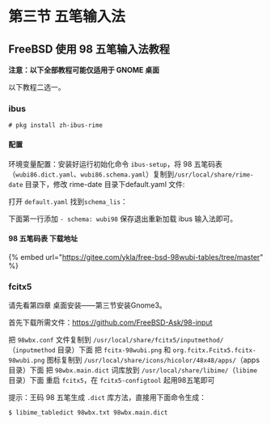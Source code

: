 # 第三节 五笔输入法

## FreeBSD 使用 98 五笔输入法教程

**注意：以下全部教程可能仅适用于 GNOME 桌面**

以下教程二选一。

### ibus

`# pkg install zh-ibus-rime`

#### 配置

环境变量配置：安装好运行初始化命令 `ibus-setup`，将 98 五笔码表（`wubi86.dict.yaml`、`wubi86.schema.yaml`）复制到`/usr/local/share/rime-date` 目录下，修改 rime-date 目录下default.yaml 文件:

打开 `default.yaml` 找到`schema_lis`：

下面第一行添加 `- schema: wubi98` 保存退出重新加载 ibus 输入法即可。

#### 98 五笔码表 下载地址

{% embed url="https://gitee.com/ykla/free-bsd-98wubi-tables/tree/master" %}

### fcitx5

请先看第四章 桌面安装——第三节安装Gnome3。

首先下载所需文件：https://github.com/FreeBSD-Ask/98-input

把 `98wbx.conf` 文件复制到 `/usr/local/share/fcitx5/inputmethod/`（`inputmethod` 目录）下面
把 `fcitx-98wubi.png` 和 `org.fcitx.Fcitx5.fcitx-98wubi.png` 图标复制到 `/usr/local/share/icons/hicolor/48x48/apps/`（apps目录）下面
把 `98wbx.main.dict` 词库放到 `/usr/local/share/libime/`（`libime`目录）下面
重启 `fcitx5`，在 `fcitx5-configtool` 起用98五笔即可

提示：王码 98 五笔生成 `.dict` 库方法，直接用下面命令生成：

```
$ libime_tabledict 98wbx.txt 98wbx.main.dict
```